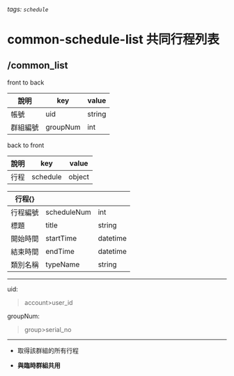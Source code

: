 ###### tags: `schedule`
# common-schedule-list 共同行程列表
## /common_list
front to back

| 說明     | key     | value  |
| -------- | ------- | ------ |
| 帳號     | uid     | string |
| 群組編號 | groupNum | int    |

back to front

| 說明     | key         | value    |
| -------- | ----------- | -------- |
|行程|schedule|object|

| 行程{}   |             |          |
| -------- | ----------- | -------- |
| 行程編號 | scheduleNum | int      |
| 標題     | title       | string   |
| 開始時間 | startTime   | datetime |
| 結束時間 | endTime     | datetime |
| 類別名稱 | typeName    | string   |

---
uid:
 >account>user_id

groupNum:
 >group>serial_no

___
* 取得該群組的所有行程

* **與臨時群組共用**